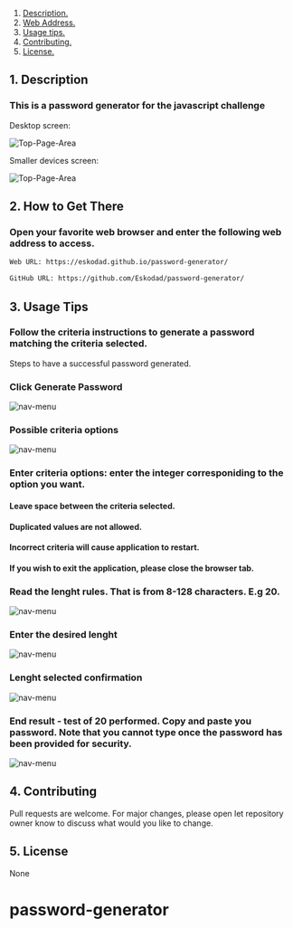 1. [ Description. ](#desc)
2. [ Web Address. ](#web-address)
3. [ Usage tips. ](#usage)
4. [ Contributing. ](#contributing)
5. [ License. ](#license)


<a name="desc"></a>
## 1. Description


### This is a password generator for the javascript challenge


Desktop screen:

![Top-Page-Area](./assets/images/landing-page.JPG?raw=true "Top-Page-Area")

Smaller devices screen:

![Top-Page-Area](./assets/images/landing-page-smaller-screen.JPG?raw=true "Top-Page-Area")

<a name="web-address"></a>
## 2. How to Get There

### Open your favorite web browser and enter the following web address to access.

```html
Web URL: https://eskodad.github.io/password-generator/

GitHub URL: https://github.com/Eskodad/password-generator/
```
<a name="usage"></a>
## 3. Usage Tips


### Follow the criteria instructions to generate a password matching the criteria selected.

Steps to have a successful password generated.


### Click Generate Password

![nav-menu](./assets/images/click-generate-password.JPG?raw=true "Navigational Menu")

### Possible criteria options

![nav-menu](./assets/images/criteria-options.JPG.png?raw=true "Navigation Menu")

### Enter criteria options: enter the integer corresponiding to the option you want.
#### Leave  space between the criteria selected. ####
#### Duplicated values are not allowed. #### 
#### Incorrect criteria will cause application to restart. ####
#### If you wish to exit the application, please close the browser tab. ####



### Read the lenght rules. That is from 8-128 characters. E.g 20.

![nav-menu](./assets/images/enter-length.JPG.png?raw=true "Navigation Menu")

### Enter the desired lenght

![nav-menu](./assets/images/enter-length-integer.JPG.png?raw=true "Navigation Menu")

### Lenght selected confirmation

![nav-menu](./assets/images/enter-length-integer-confirmation.JPG?raw=true "Navigation Menu")

### End result - test of 20 performed. Copy and paste you password. Note that you cannot type once the password has been provided for security.

![nav-menu](./assets/images/copy-paste-your-password.JPG?raw=true "Navigational Menu")



<a name="contributing"></a>
## 4. Contributing
Pull requests are welcome. For major changes, please open let repository owner know to discuss what would you like to change.

<a name="license"></a>
## 5. License
None



# password-generator
